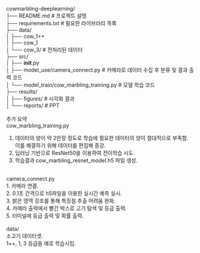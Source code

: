 cowmarbling-deeplearning/<br />
├── README.md                 # 프로젝트 설명<br />
├── requirements.txt          # 필요한 라이브러리 목록<br />
├── data/<br />
│   ├── cow_1++<br />
│   ├── cow_1<br />
│   └── cow_3/             # 전처리된 데이터<br />
├── src/<br />
│   ├── __init__.py<br />
│   ├── model_use/camera_connect.py  # 카메라로 데이터 수집 후 분류 및 결과 출력 코드<br />
│   └── model_train/cow_marbling_training.py         # 모델 학습 코드<br />
├── results/<br />
│   ├── figures/               # 시각화 결과<br />
│   └── reports/               # PPT<br />
<br />
추가 요약<br />
cow_marbling_training.py<br />
1. 데이터의 양이 약 2만장 정도로 학습에 필요한 데이터의 양이 절대적으로 부족함.<br />
이를 해결하기 위해 데이터를 편집해 증강.<br />
2. 딥러닝 기반으로 ResNet50을 이용하여 전이학습 시도.<br />
3. 학습결과 cow_marbling_resnet_model.h5 파일 생성.<br />
<br />
camera_connect.py<br />
1. 카메라 연결.<br />
2. 0.1초 간격으로 h5파일을 이용한 실시간 예측 실시.<br />
3. 밝은 영역 강조를 통해 특징점 추출 어려움 완화.<br />
4. 카메라 출력에서 빨간 박스로 고기 탐색 및 등급 출력.<br />
5. 터미널에 등급 출력 및 확률 출력.<br />
<br />
data/<br />
소고기 데이터셋.<br />
1++, 1, 3 등급을 예로 학습시킴.<br />
<br />
